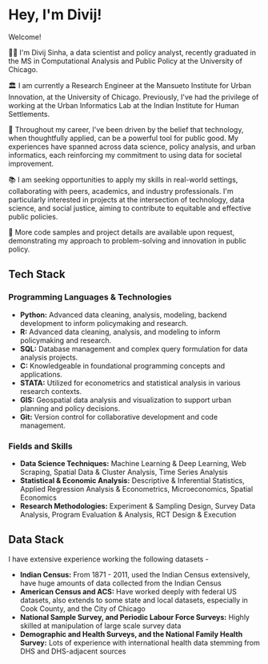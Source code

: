 # Hey, I'm Divij!

Welcome!

👨‍💻 I'm Divij Sinha, a data scientist and policy analyst, recently graduated in the MS in Computational Analysis and Public Policy at the University of Chicago. 

🏛 I am currently a Research Engineer at the Mansueto Institute for Urban Innovation, at the University of Chicago. Previously, I've had the privilege of working at the Urban Informatics Lab at the Indian Institute for Human Settlements.

🌟 Throughout my career, I've been driven by the belief that technology, when thoughtfully applied, can be a powerful tool for public good. My experiences have spanned across data science, policy analysis, and urban informatics, each reinforcing my commitment to using data for societal improvement.

📚 I am seeking opportunities to apply my skills in real-world settings, collaborating with peers, academics, and industry professionals. I'm particularly interested in projects at the intersection of technology, data science, and social justice, aiming to contribute to equitable and effective public policies.

🌱 More code samples and project details are available upon request, demonstrating my approach to problem-solving and innovation in public policy.

## Tech Stack

### Programming Languages & Technologies
- **Python:** Advanced data cleaning, analysis, modeling, backend development to inform policymaking and research.
- **R:** Advanced data cleaning, analysis, and modeling to inform policymaking and research.
- **SQL:** Database management and complex query formulation for data analysis projects.
- **C:** Knowledgeable in foundational programming concepts and applications.
- **STATA:** Utilized for econometrics and statistical analysis in various research contexts.
- **GIS:** Geospatial data analysis and visualization to support urban planning and policy decisions.
- **Git:** Version control for collaborative development and code management.

### Fields and Skills
- **Data Science Techniques:** Machine Learning & Deep Learning, Web Scraping, Spatial Data & Cluster Analysis, Time Series Analysis
- **Statistical & Economic Analysis:** Descriptive & Inferential Statistics, Applied Regression Analysis & Econometrics, Microeconomics, Spatial Economics
- **Research Methodologies:** Experiment & Sampling Design, Survey Data Analysis, Program Evaluation & Analysis, RCT Design & Execution

## Data Stack

I have extensive experience working the following datasets - 

 - **Indian Census:** From 1871 - 2011, used the Indian Census extensively, have huge amounts of data collected from the Indian Census
 - **American Census and ACS:** Have worked deeply with federal US datasets, also extends to some state and local datasets, especially in Cook County, and the City of Chicago
 - **National Sample Survey, and Periodic Labour Force Surveys:** Highly skilled at manipulation of large scale survey data
 - **Demographic and Health Surveys, and the National Family Health Survey:** Lots of experience with international health data stemming from DHS and DHS-adjacent sources  



